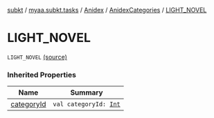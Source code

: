 [subkt](../../../index.md) / [myaa.subkt.tasks](../../index.md) / [Anidex](../index.md) / [AnidexCategories](index.md) / [LIGHT_NOVEL](./-l-i-g-h-t_-n-o-v-e-l.md)

# LIGHT_NOVEL

`LIGHT_NOVEL` [(source)](https://github.com/Myaamori/SubKt/blob/0.1.9/src/main/kotlin/myaa/subkt/tasks/tasks.kt#L1050)

### Inherited Properties

| Name | Summary |
|---|---|
| [categoryId](category-id.md) | `val categoryId: `[`Int`](https://kotlinlang.org/api/latest/jvm/stdlib/kotlin/-int/index.html) |
